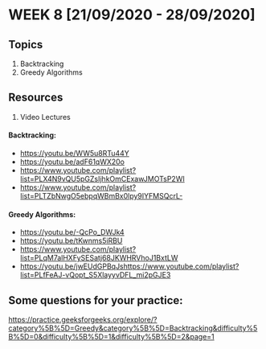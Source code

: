 # WEEK 8 [21/09/2020 - 28/09/2020]

## Topics

1. Backtracking
2. Greedy Algorithms

## Resources

1. Video Lectures
#### Backtracking:
- https://youtu.be/WW5u8RTu44Y
- https://youtu.be/adF61qWX20o
- https://www.youtube.com/playlist?list=PLX4N9vQU5pGZsIjhkOmCExawJMOTsP2WI
- https://www.youtube.com/playlist?list=PLTZbNwgO5ebpqWBmBx0lpy9IYFMSQcrL-

#### Greedy Algorithms:
- https://youtu.be/-QcPo_DWJk4
- https://youtu.be/tKwnms5iRBU
- https://www.youtube.com/playlist?list=PLqM7alHXFySESatj68JKWHRVhoJ1BxtLW
- https://youtu.be/jwEUdGPBqJshttps://www.youtube.com/playlist?list=PLfFeAJ-vQopt_S5XlayyvDFL_mi2pGJE3


## Some questions for your practice:  
https://practice.geeksforgeeks.org/explore/?category%5B%5D=Greedy&category%5B%5D=Backtracking&difficulty%5B%5D=0&difficulty%5B%5D=1&difficulty%5B%5D=2&page=1


